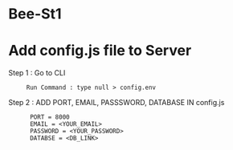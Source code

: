 # Bee-St1

# Add config.js file to Server

Step 1 : Go to CLI

         Run Command : type null > config.env
         
Step 2 : ADD PORT, EMAIL, PASSSWORD, DATABASE IN config.js

          PORT = 8000
          EMAIL = <YOUR_EMAIL>
          PASSWORD = <YOUR_PASSWORD>
          DATABSE = <DB_LINK>
